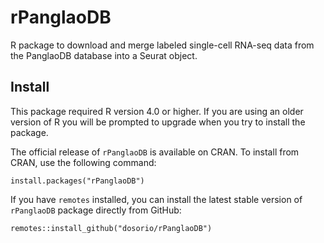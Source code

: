 rPanglaoDB 
========
R package to download and merge labeled single-cell RNA-seq data from the PanglaoDB database into a Seurat object.

Install
-------
This package required R version 4.0 or higher. If you are using an older version of R you will be prompted to upgrade when you try to install the package.

The official release of `rPanglaoDB` is available on CRAN. To install from CRAN, use the following command:
```
install.packages("rPanglaoDB")
```

If you have `remotes` installed, you can install the latest stable version of `rPanglaoDB` package directly from GitHub:

```
remotes::install_github("dosorio/rPanglaoDB")
```
